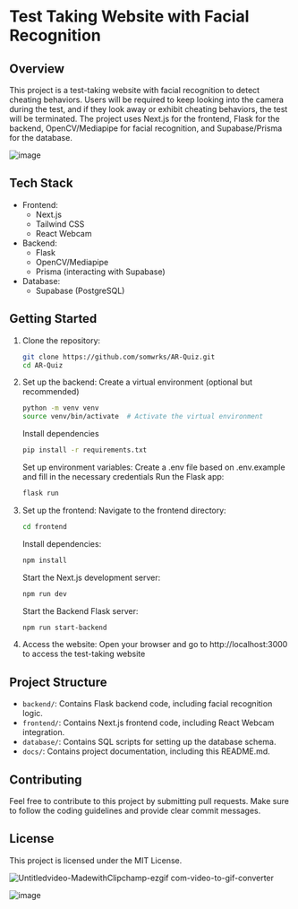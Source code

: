 # Test Taking Website with Facial Recognition

## Overview
This project is a test-taking website with facial recognition to detect cheating behaviors. Users will be required to keep looking into the camera during the test, and if they look away or exhibit cheating behaviors, the test will be terminated. The project uses Next.js for the frontend, Flask for the backend, OpenCV/Mediapipe for facial recognition, and Supabase/Prisma for the database.

![image](https://github.com/somwrks/AR-Quiz/assets/85481905/49d4022f-0748-4e67-b8ab-895e30e82f54)


## Tech Stack
- Frontend:
  - Next.js
  - Tailwind CSS
  - React Webcam
- Backend:
  - Flask
  - OpenCV/Mediapipe
  - Prisma (interacting with Supabase)
- Database:
  - Supabase (PostgreSQL)

## Getting Started
1. Clone the repository:
   ```bash
   git clone https://github.com/somwrks/AR-Quiz.git
   cd AR-Quiz
2. Set up the backend:
    Create a virtual environment (optional but recommended)
    ```bash
    python -m venv venv
    source venv/bin/activate  # Activate the virtual environment
    ```
    Install dependencies
    ```bash
    pip install -r requirements.txt
    ```
    Set up environment variables:
    Create a .env file based on .env.example and fill in the necessary credentials
    Run the Flask app:
    ```bash
    flask run
    ```
3. Set up the frontend:
   Navigate to the frontend directory:
   ```bash
   cd frontend
   ```
   Install dependencies:
   ```bash
   npm install
   ```
   Start the Next.js development server:
   ```bash
   npm run dev
   ```
   Start the Backend Flask server:
   ```bash
   npm run start-backend
   ```
4. Access the website:
   Open your browser and go to http://localhost:3000 to access the test-taking website

## Project Structure
- `backend/`: Contains Flask backend code, including facial recognition logic.
- `frontend/`: Contains Next.js frontend code, including React Webcam integration.
- `database/`: Contains SQL scripts for setting up the database schema.
- `docs/`: Contains project documentation, including this README.md.

## Contributing
Feel free to contribute to this project by submitting pull requests. Make sure to follow the coding guidelines and provide clear commit messages.

## License
This project is licensed under the MIT License.

![Untitledvideo-MadewithClipchamp-ezgif com-video-to-gif-converter](https://github.com/somwrks/AR-Quiz/assets/85481905/2b2223b8-4cb3-4917-8cff-a2004ca0cd23)

![image](https://github.com/somwrks/AR-Quiz/assets/85481905/12c42e15-2984-43f0-a68e-7542dd6e71ae)

